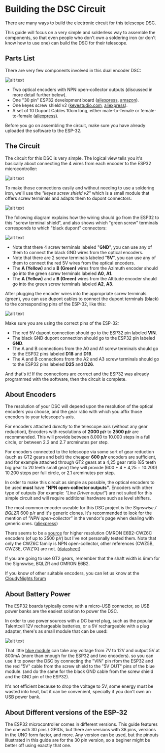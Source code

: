 # Building the DSC Circuit

There are many ways to build the electronic circuit for this telescope DSC.

This guide will focus on a very simple and solderless way to assemble the components, so that even people who don't own a soldering iron (or don't know how to use one) can build the DSC for their telescope.


## Parts List

There are very few components involved in this dual encoder DSC:

![alt text](https://raw.githubusercontent.com/vlaate/DobsonianDSC/master/img/components.jpg "Parts List")

  * Two optical encoders with NPN open-collector outputs (discussed in more detail further below).
  * One "30 pin" ESP32 development board ([aliexpress](https://www.aliexpress.com/item/32800930387.html), [amazon](https://www.amazon.com/dp/B079PVCF2G)).
  * One keyes screw shield v2 ([keyestudio.com](https://www.keyestudio.com/products/keyes-screw-shield-v2-stud-terminal-expansion-board-double-support), [aliexpress](https://www.aliexpress.com/item/2030646961.html)).
  * A set of 10 Dupont Cables 10cm long, either male-to-female or female-to-female ([aliexpress](https://www.aliexpress.com/item/32798042976.html)).

Before you go on assembling the circuit, make sure you have already uploaded the software to the ESP-32.


## The Circuit

The circuit for this DSC is very simple. The logical view tells you it's basically about connecting the 4 wires from each encoder to the ESP32 microcontroller:

![alt text](https://raw.githubusercontent.com/vlaate/DobsonianDSC/master/img/Circuit_ESP32S.png "Logic Circuit")

To make those connections easily and without needing to use a soldering iron, we'll use the *"keyes screw shield v2"* which is a small module that offers screw terminals and adapts them to dupont connectors:

![alt text](https://raw.githubusercontent.com/vlaate/DobsonianDSC/master/img/keyes_screw_shield.jpg "keyes screw shield")

The following diagram explains how the wiring should go from the ESP32 to this "screw terminal shield", and also shows which "green screw" terminals corresponds to which "black dupont" connectors:

![alt text](https://raw.githubusercontent.com/vlaate/DobsonianDSC/master/img/solderless.jpg "Solderless Circuit")

  * Note that there 4 screw terminals labeled "**GND**", you can use any of them to connect the black GND wires from the optical encoders.
  * Note that there are 2 screw terminals labeled "**5V**", you can use any of them to connect the red 5V wires from the optical encoders.
  * The **A (Yellow)** and a **B (Green)** wires from the Azimuth encoder should go into the green screw terminals labeled **A0**, **A1**.
  * The **A (Yellow)** and a **B (Green)** wires from the Altitude encoder should go into the green screw terminals labeled **A2**, **A3**.

After plugging the encoder wires into the appropriate screw terminals (green), you can use dupont cables to connect the dupont terminals (black) to the corresponding pins of the ESP-32, like this:

![alt text](https://raw.githubusercontent.com/vlaate/DobsonianDSC/master/img/connected_2.jpg "Solderless")

Make sure you are using the correct pins of the ESP-32: 
  * The red 5V dupont connection should go to the ESP32 pin labeled **VIN**.
  * The black GND dupont connection should go to the ESP32 pin labeled **GND**.
  * The A and B connections from the A0 and A1 screw terminals should go to the ESP32 pins labeled **D18** and **D19**.
  * The A and B connections from the A2 and A3 screw terminals should go to the ESP32 pins labeled **D25** and **D26**.

And that's it! If the connections are correct and the ESP32 was already programmed with the software, then the circuit is complete.


## About Encoders

The resolution of your DSC will depend upon the resolution of the optical encoders you choose, and the gear ratio with which you affix those encoders to your telescope's axis.

For encoders attached *directly* to the telescope axis (without any gear reduction), Encoders with resolutions of **2000 p/r** to **2500 p/r** are recommended. This will provide between 8.000 to 10.000 steps in a full circle, or between 2.2 and 2.7 arcminutes per step. 

For encoders connected to the telescope via some sort of gear reduction (such as GT2 gears and belt) the cheaper **600 p/r** encoders are sufficient, and for example attached through GT2 gears at a 4,25 gear ratio (85 teeth big gear to 20 teeth small gear) they will provide (600 * 4 * 4,25 = 10.200) 10.200 steps per full circle, or 2.1 arcminutes per step.

In order to make this circuit as simple as possible, the optical encoders to be used **must** have **"NPN open-collector outputs"**. Encoders with other type of outputs (for example: *"Line Driver output"*) are not suited for this simple circuit and will require additional hardware such as level shifters.

The most common encoder useable for this DSC project is the *Signswise / BQLZR* 600 p/r and it's generic clones. It's recommended to look for the mention of *"NPN open-collector"* in the vendor's page when dealing with generic ones. ([aliexpress](https://www.aliexpress.com/item/32669741048.html)) 

There seems to be a [source](https://www.aliexpress.com/item/32961497880.html) for higher resolution OMRON E6B2-CWZ6C encoders (of up to 2500 p/r) but I've not personally tested them. Note that only the CWZ6C family is NPN open-collector, other references (CWZ5B, CWZ3E, CWZ1X) are not. ([datasheet](http://www.ia.omron.com/data_pdf/cat/e6b2-c_ds_e_6_1_csm491.pdf))

If you are going to use GT2 gears, remember that the shaft width is 6mm for the Signswise, BQLZR and OMRON E6B2.

If you know of other suitable encoders, you can let us know at the [CloudyNights forum](https://www.cloudynights.com/topic/589521-37-dobsonian-dsc-for-diy-makers/)

## About Battery Power

The ESP32 boards typically come with a micro-USB connector, so USB power banks are the easiest solution to power the DSC.

In order to use power sources with a DC barrel plug, such as the popular Talentcell 12V rechargeable batteries, or a 9V rechargeable with a plug adapter, there's as small module that can be used:

![alt text](https://raw.githubusercontent.com/vlaate/DobsonianDSC/master/img/battery_options.jpg "Battery")

That little [blue module](https://www.aliexpress.com/item/32806774850.html) can take any voltage from 7V to 12V and output 5V at 800mA (more than enough for the ESP32 and two encoders). so you can use it to power the DSC by connecting the "VIN" pin rfom the ESP32 and the red "5V" cable from the screw shield to the "5V OUT" pins of the blue module. (and do the same for the black GND cable from the screw shield and the GND pin of the ESP32).

It's not efficient because to drop the voltage to 5V, some energy must be wasted into heat, but it can be convenient, specially if you don't own an USB power bank.

## About Different versions of the ESP-32

The ESP32 microcontroller comes in different versions. This guide features the one with 30 pins / GPIOs, but there are versions with 38 pins, versions in the UNO form factor, and more. Any version can be used, but the pinouts illustrated in this guide are for the 30 pin version, so a beginer might be better off using exactly that one.

